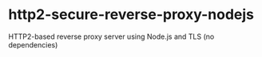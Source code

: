# http2-secure-reverse-proxy-nodejs

HTTP2-based reverse proxy server using Node.js and TLS (no dependencies)
